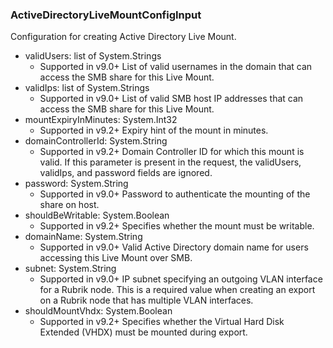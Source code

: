 ### ActiveDirectoryLiveMountConfigInput
Configuration for creating Active Directory Live Mount.

- validUsers: list of System.Strings
  - Supported in v9.0+
      List of valid usernames in the domain that can access the SMB share for this Live Mount.
- validIps: list of System.Strings
  - Supported in v9.0+
      List of valid SMB host IP addresses that can access the SMB share for this Live Mount.
- mountExpiryInMinutes: System.Int32
  - Supported in v9.2+
      Expiry hint of the mount in minutes.
- domainControllerId: System.String
  - Supported in v9.2+
      Domain Controller ID for which this mount is valid. If this parameter is present in the request, the validUsers, validIps, and password fields are ignored.
- password: System.String
  - Supported in v9.0+
      Password to authenticate the mounting of the share on host.
- shouldBeWritable: System.Boolean
  - Supported in v9.2+
      Specifies whether the mount must be writable.
- domainName: System.String
  - Supported in v9.0+
      Valid Active Directory domain name for users accessing this Live Mount over SMB.
- subnet: System.String
  - Supported in v9.0+
      IP subnet specifying an outgoing VLAN interface for a Rubrik node. This is a required value when creating an export on a Rubrik node that has multiple VLAN interfaces.
- shouldMountVhdx: System.Boolean
  - Supported in v9.2+
      Specifies whether the Virtual Hard Disk Extended (VHDX) must be mounted during export.
